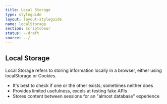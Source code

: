 ```yaml
---
title: Local Storage
type: styleguide
layout: layout-styleguide
name: localStorage
section: scriptcoeur
status: --draft
source: ../
---
```


<main markdown="1">

## Local Storage

Local Storage refers to storing information locally in a browser, either using localStorage or Cookies.

- It's best to check if one or the other exists; sometimes neither does
- Provides limited usefulness, excels at testing fake APIs
- Stores content between sessions for an "almost database" experience

</main>

<!-- figure this out: -->
<!-- 
<script src="app/js/js.cookie.js"></script>
 -->
<script>

$(document).ready(function() {

  // https://github.com/js-cookie/js-cookie
  // each post id looks like: workout-series#-week#-day#


  /*
      store user's workout log
      only stores checked workouts, as 'true'
      if it's not checked it'll act as undefined

      looks like: where workout-series-week-day

      workoutLog [
        'workout-1-2-3',
        'workout-1-2-4',
      ]
  */

  let workoutLog = getWorkouts();
  console.log(workoutLog);
  processWorkouts(workoutLog)
  setWeekCleared();


  // populate log from cookies
  // Cookies.set('name', { foo: 'bar' });
  // let storage = Cookies.getJSON('name');
  // console.log(storage.foo)

  $('html').on( "click", '.trigger', function() {
    const workout = $(this).parent();
    // if( $(workout).hasClass('checked') ) {
    //   $(workout).removeClass('checked');
    //   setWeekCleared();
    //   repositionWeek($(workout).parent());
    //   removeFromLog($(workout).attr('id'), workoutLog);
    //   setWorkouts(workoutLog)
    // } else {
    $(workout).addClass('checked');
    repositionWeek($(workout).parent());
    addToLog($(workout), workoutLog);
    setWorkouts(workoutLog);
    setWeekCleared();

    scrollToObj($(this).parent());
    // }
  })

  $('html').on( "click", '.workout.checked', function() {
    $(this).removeClass('checked');
    setWeekCleared();
    repositionWeek(this);
    removeFromLog($(this).attr('id'), workoutLog);
    setWorkouts(workoutLog)

    scrollToObj($(this).parent());
  });


});



// 
//  Process the DOM
// 


function repositionWeek(week) {
  console.log('repo week')
  $('.week .workout').each(function() {

    if($(this).hasClass('checked')) {
      // $(this).appendTo($(this).parent());
    }
  });   
}

// runs through a week's workouts; folds it up if it's all donw
function setWeekCleared() {
  $('.week').each(function() {
    let cleared = true;
    $(this).find('.workout:not(.checked)').each(function() {
      cleared = false;
    });
    if(!cleared) {
      $(this).removeClass('cleared');
    } else {
      $(this).addClass('cleared');
    }
  });   
}

// given a log, search all the matching IDs and set them to checked
function processWorkouts(log) {
  log.forEach(function (workout) {
    $('#'+workout).addClass('checked');
  })

  $('.week').each(function() {
    repositionWeek($(this))
  })
}


// 
//  workout log
// 

function addToLog(workoutObj, log) {
 const series = workoutObj.data('series'), week = workoutObj.data('week'), day = workoutObj.data('day');
 const workout = `workout-${series}-${week}-${day}`

 // don't add dupes
 if ($.inArray( workout, log ) < 0 )
  log.push(workout);
}

// takes an id that matches the value
function removeFromLog(idName, log) {
  const position = $.inArray( idName, log );
  if( position > -1 ) {
    log.splice(position, 1);
  };
}



// 
//  cookie / storage handling
// 

function setWorkouts(workoutLog) {
  if (typeof(Storage) !== "undefined") {
    localStorage.setItem('workoutLog', workoutLog);
  } else {
    Cookies.set('workoutLog', workoutLog);
    console.log(Cookies.getJSON('workoutLog'))
  }
}
function getWorkouts() {
  if (typeof(Storage) !== "undefined") {
    if(localStorage.getItem('workoutLog')) {
      $('_debug').append(localStorage.getItem('workoutLog').split(','))
      return (localStorage.getItem('workoutLog').split(',')) || [];
    }
  }
  return Cookies.getJSON('workoutLog') || [];
}


